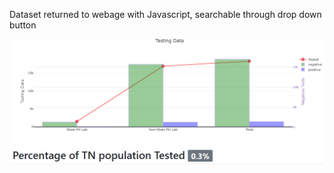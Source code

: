<p>Dataset returned to webage with Javascript, searchable through drop down button<p>



![Testing Data in TN](https://github.com/clayfranklin/Coronavirus/blob/master/Covid_predictions/TN/Resources/Testing_Data.png)
